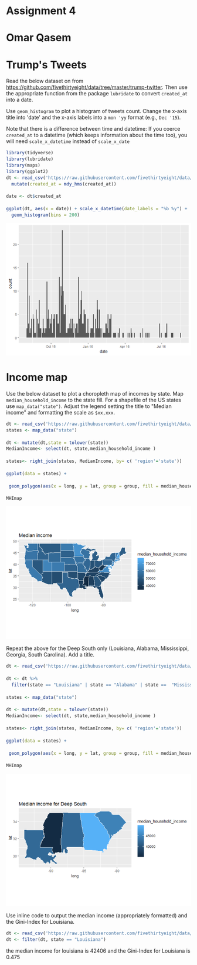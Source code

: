 Assignment 4
================

Omar Qasem
==========

Trump's Tweets
==============

Read the below dataset on from <https://github.com/fivethirtyeight/data/tree/master/trump-twitter>. Then use the appropriate function from the package `lubridate` to convert `created_at` into a date.

Use `geom_histogram` to plot a histogram of tweets count. Change the x-axis title into 'date' and the x-axis labels into a `mon 'yy` format (e.g., `Dec '15`).

Note that there is a difference between time and datetime: If you coerce `created_at` to a datetime (which keeps information about the time too), you will need `scale_x_datetime` instead of `scale_x_date`

``` r
library(tidyverse)
library(lubridate)
library(maps)
library(ggplot2)
dt <- read_csv('https://raw.githubusercontent.com/fivethirtyeight/data/master/trump-twitter/realDonaldTrump_poll_tweets.csv') %>%
  mutate(created_at = mdy_hms(created_at))

date <- dt$created_at

ggplot(dt, aes(x = date)) + scale_x_datetime(date_labels = "%b %y") +
  geom_histogram(bins = 200)
```

![](README_files/figure-markdown_github/unnamed-chunk-1-1.png)

Income map
==========

Use the below dataset to plot a choropleth map of incomes by state. Map `median_household_income` to the state fill. For a shapefile of the US states use `map_data("state")`. Adjust the legend setting the title to "Median income" and formatting the scale as `$xx,xxx`.

``` r
dt <- read_csv('https://raw.githubusercontent.com/fivethirtyeight/data/master/hate-crimes/hate_crimes.csv')
states <- map_data("state")

dt <- mutate(dt,state = tolower(state))
MedianIncome<- select(dt, state,median_household_income )

states<- right_join(states, MedianIncome, by= c( 'region'='state'))

ggplot(data = states) +

 geom_polygon(aes(x = long, y = lat, group = group, fill = median_household_income ), color = "white") + coord_fixed(1.3)+ labs(title = 'Median income')->MHImap

MHImap
```

![](README_files/figure-markdown_github/unnamed-chunk-2-1.png)

Repeat the above for the Deep South only (Louisiana, Alabama, Mississippi, Georgia, South Carolina). Add a title.

``` r
dt <- read_csv('https://raw.githubusercontent.com/fivethirtyeight/data/master/hate-crimes/hate_crimes.csv')

dt <- dt %>% 
  filter(state == "Louisiana" | state == "Alabama" | state ==  "Mississippi" | state ==  "Georgia" |state ==  "South Carolina")

states <- map_data("state")

dt <- mutate(dt,state = tolower(state))
MedianIncome<- select(dt, state,median_household_income )

states<- right_join(states, MedianIncome, by= c( 'region'='state'))

ggplot(data = states) +

 geom_polygon(aes(x = long, y = lat, group = group, fill = median_household_income ), color = "white") + coord_fixed(1.3)+ labs(title = 'Median income for Deep South')->MHImap

MHImap
```

![](README_files/figure-markdown_github/unnamed-chunk-3-1.png)

Use inline code to output the median income (appropriately formatted) and the Gini-Index for Louisiana.

``` r
dt <- read_csv('https://raw.githubusercontent.com/fivethirtyeight/data/master/hate-crimes/hate_crimes.csv')
dt <- filter(dt, state == "Louisiana")
```

the median income for louisiana is 42406 and the Gini-Index for Louisiana is 0.475
